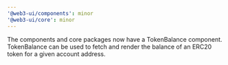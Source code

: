 ```yaml
---
'@web3-ui/components': minor
'@web3-ui/core': minor
---
```


The components and core packages now have a TokenBalance component. TokenBalance can be used to fetch and render the balance of an ERC20 token for a given account address.
